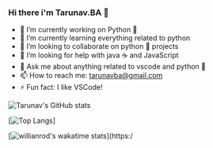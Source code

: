 ### Hi there  i'm Tarunav.BA 👋





- 🔭 I’m currently working on Python 🐍
- 🌱 I’m currently learning everything related to python
- 👯 I’m looking to collaborate on python 🐍 projects
- 🤔 I’m looking for help with java ☕ and JavaScript
- 💬 Ask me about anything related to vscode and python 🐍
- 📫 How to reach me: tarunavba@gmail.com
- ⚡ Fun fact: I like VSCode! 


![Tarunav's GitHub stats](https://github-readme-stats.vercel.app/api?username=TarunavBA&theme=synthwave&show_icons=true)

[![Top Langs](https://github-readme-stats.vercel.app/api/top-langs/?username=TarunavBA)]

[![willianrod's wakatime stats](https://github-readme-stats.vercel.app/api/wakatime?username=TarunavBA)](https:/
